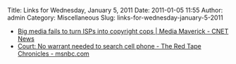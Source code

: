 Title: Links for Wednesday, January 5, 2011
Date: 2011-01-05 11:55
Author: admin
Category: Miscellaneous
Slug: links-for-wednesday-january-5-2011

-   [Big media fails to turn ISPs into copyright cops | Media Maverick -
    CNET News](http://news.cnet.com/8301-31001_3-20027202-261.html)
-   [Court: No warrant needed to search cell phone - The Red Tape
    Chronicles -
    msnbc.com](http://redtape.msnbc.com/2011/01/court-cops-can-search-cell-phone-without-warrant.html)

